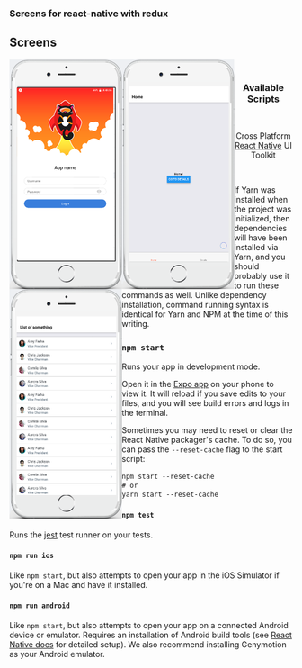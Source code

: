 ### Screens for react-native with redux

## Screens

<div align="center">
  <img align="left" width="200" src="https://github.com/mauriciopazpp/screens-for-react-native/blob/master/app/screenshots/auth-mobile.png">

  <img align="left" width="200" src="https://github.com/mauriciopazpp/screens-for-react-native/blob/master/app/screenshots/tabs-mobile.png">

  <img align="left" width="200" src="https://github.com/mauriciopazpp/screens-for-react-native/blob/master/app/screenshots/list-mobile.png">
</div>


<br />

<h3 align="center">
  Available Scripts
</h3>


<br />

<p align="center">
  Cross Platform <a href="https://facebook.github.io/react-native/">React Native</a> UI Toolkit
</p>

<br />

If Yarn was installed when the project was initialized, then dependencies will have been installed via Yarn, and you should probably use it to run these commands as well. Unlike dependency installation, command running syntax is identical for Yarn and NPM at the time of this writing.

### `npm start`

Runs your app in development mode.

Open it in the [Expo app](https://expo.io) on your phone to view it. It will reload if you save edits to your files, and you will see build errors and logs in the terminal.

Sometimes you may need to reset or clear the React Native packager's cache. To do so, you can pass the `--reset-cache` flag to the start script:

```
npm start --reset-cache
# or
yarn start --reset-cache
```

#### `npm test`

Runs the [jest](https://github.com/facebook/jest) test runner on your tests.

#### `npm run ios`

Like `npm start`, but also attempts to open your app in the iOS Simulator if you're on a Mac and have it installed.

#### `npm run android`

Like `npm start`, but also attempts to open your app on a connected Android device or emulator. Requires an installation of Android build tools (see [React Native docs](https://facebook.github.io/react-native/docs/getting-started.html) for detailed setup). We also recommend installing Genymotion as your Android emulator.
